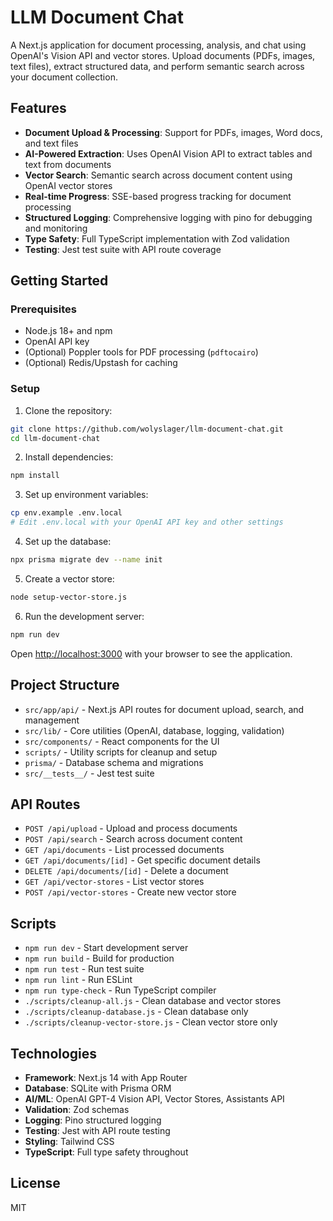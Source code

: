 # LLM Document Chat

A Next.js application for document processing, analysis, and chat using OpenAI's Vision API and vector stores. Upload documents (PDFs, images, text files), extract structured data, and perform semantic search across your document collection.

## Features

- **Document Upload & Processing**: Support for PDFs, images, Word docs, and text files
- **AI-Powered Extraction**: Uses OpenAI Vision API to extract tables and text from documents
- **Vector Search**: Semantic search across document content using OpenAI vector stores
- **Real-time Progress**: SSE-based progress tracking for document processing
- **Structured Logging**: Comprehensive logging with pino for debugging and monitoring
- **Type Safety**: Full TypeScript implementation with Zod validation
- **Testing**: Jest test suite with API route coverage

## Getting Started

### Prerequisites

- Node.js 18+ and npm
- OpenAI API key
- (Optional) Poppler tools for PDF processing (`pdftocairo`)
- (Optional) Redis/Upstash for caching

### Setup

1. Clone the repository:
```bash
git clone https://github.com/wolyslager/llm-document-chat.git
cd llm-document-chat
```

2. Install dependencies:
```bash
npm install
```

3. Set up environment variables:
```bash
cp env.example .env.local
# Edit .env.local with your OpenAI API key and other settings
```

4. Set up the database:
```bash
npx prisma migrate dev --name init
```

5. Create a vector store:
```bash
node setup-vector-store.js
```

6. Run the development server:
```bash
npm run dev
```

Open [http://localhost:3000](http://localhost:3000) with your browser to see the application.

## Project Structure

- `src/app/api/` - Next.js API routes for document upload, search, and management
- `src/lib/` - Core utilities (OpenAI, database, logging, validation)
- `src/components/` - React components for the UI
- `scripts/` - Utility scripts for cleanup and setup
- `prisma/` - Database schema and migrations
- `src/__tests__/` - Jest test suite

## API Routes

- `POST /api/upload` - Upload and process documents
- `POST /api/search` - Search across document content
- `GET /api/documents` - List processed documents
- `GET /api/documents/[id]` - Get specific document details
- `DELETE /api/documents/[id]` - Delete a document
- `GET /api/vector-stores` - List vector stores
- `POST /api/vector-stores` - Create new vector store

## Scripts

- `npm run dev` - Start development server
- `npm run build` - Build for production
- `npm run test` - Run test suite
- `npm run lint` - Run ESLint
- `npm run type-check` - Run TypeScript compiler
- `./scripts/cleanup-all.js` - Clean database and vector stores
- `./scripts/cleanup-database.js` - Clean database only
- `./scripts/cleanup-vector-store.js` - Clean vector store only

## Technologies

- **Framework**: Next.js 14 with App Router
- **Database**: SQLite with Prisma ORM
- **AI/ML**: OpenAI GPT-4 Vision API, Vector Stores, Assistants API
- **Validation**: Zod schemas
- **Logging**: Pino structured logging
- **Testing**: Jest with API route testing
- **Styling**: Tailwind CSS
- **TypeScript**: Full type safety throughout

## License

MIT
